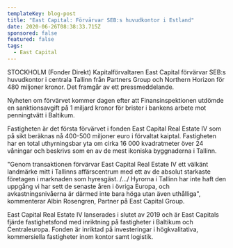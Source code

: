 ```yaml
---
templateKey: blog-post
title: "East Capital: Förvärvar SEB:s huvudkontor i Estland"
date: 2020-06-26T08:38:33.715Z
sponsored: false
featured: false
tags:
  - East Capital
---
```

STOCKHOLM (Fonder Direkt) Kapitalförvaltaren East Capital förvärvar SEB:s huvudkontor i centrala Tallinn från Partners Group och Northern Horizon för 480 miljoner kronor. Det framgår av ett pressmeddelande.

Nyheten om förvärvet kommer dagen efter att Finansinspektionen utdömde en sanktionsavgift på 1 miljard kronor för brister i bankens arbete mot penningtvätt i Baltikum.

Fastigheten är det första förvärvet i fonden East Capital Real Estate IV som på sikt beräknas nå 400-500 miljoner euro i förvaltat kaiptal. Fastigheten har en total uthyrningsbar yta om cirka 16 000 kvadratmeter över 24 våningar och beskrivs som en av de mest ikoniska byggnaderna i Tallinn.

"Genom transaktionen förvärvar East Capital Real Estate IV ett välkänt landmärke mitt i Tallinns affärscentrum med ett av de absolut starkaste företagen i marknaden som hyresgäst. /…/ Hyrorna i Tallinn har inte haft den uppgång vi har sett de senaste åren i övriga Europa, och avkastningsnivåerna är därmed inte bara höga utan även uthålliga", kommenterar Albin Rosengren, Partner på East Capital Group.

East Capital Real Estate IV lanserades i slutet av 2019 och är East Capitals fjärde fastighetsfond med inriktning på fastigheter i Baltikum och Centraleuropa. Fonden är inriktad på investeringar i högkvalitativa, kommersiella fastigheter inom kontor samt logistik.